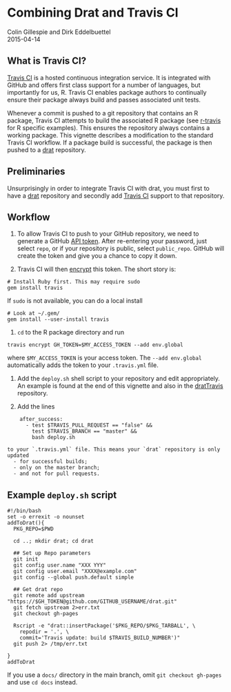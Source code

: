 # Combining Drat and Travis CI

Colin Gillespie and Dirk Eddelbuettel  
2015-04-14  


## What is Travis CI?

[Travis CI](https://travis-ci.org/) is a hosted continuous integration service. 
It is integrated with GitHub and offers first class support for a number of languages, 
but importantly for us, R. 
Travis CI enables package authors to continually ensure their package always build and
passes associated unit tests. 

Whenever a commit is pushed to a git repository that contains an R package, 
Travis CI attempts to build the associated R package (see 
[r-travis](https://github.com/craigcitro/r-travis) for R specific examples).
This ensures the repository 
always contains a working package. This vignette describes a modification to the standard
Travis CI workflow. If a package build is successful, the package is then
pushed to a [drat](http://dirk.eddelbuettel.com/code/drat.html) repository.


## Preliminaries

Unsurprisingly in order to integrate Travis CI with drat, you must first to have a 
[drat](https://github.com/eddelbuettel/drat) repository and secondly add 
[Travis CI](https://github.com/craigcitro/r-travis) support to that repository.


## Workflow

1. To allow Travis CI to push to your GitHub repository, we need to 
generate a GitHub [API token](https://github.com/settings/tokens/new).
After re-entering your password, just select `repo`, or
if your repository is public, select `public_repo`. GitHub will create the token 
and give you a chance to copy it down.

1. Travis CI will then [encrypt](http://docs.travis-ci.com/user/encryption-keys/) this token. 
The short story is:
```
# Install Ruby first. This may require sudo
gem install travis
```
If `sudo` is not available, you can do a local install
```
# Look at ~/.gem/
gem install --user-install travis
```
1. `cd` to the R package directory and run
```
travis encrypt GH_TOKEN=$MY_ACCESS_TOKEN --add env.global
```
where `$MY_ACCESS_TOKEN` is your access token. The `--add env.global` automatically adds the token to your `.travis.yml` file.
1. Add the `deploy.sh` shell script to your repository and edit appropriately. An example
is found at the end of this vignette and also in the 
[dratTravis](https://github.com/csgillespie/dratTravis) repository.

1. Add the lines
```
    after_success:
      - test $TRAVIS_PULL_REQUEST == "false" && 
        test $TRAVIS_BRANCH == "master" && 
        bash deploy.sh
```
    to your `.travis.yml` file. This means your `drat` repository is only updated
      - for successful builds;
      - only on the master branch;
      - and not for pull requests.
      
      
      
## Example `deploy.sh` script

```
#!/bin/bash
set -o errexit -o nounset
addToDrat(){
  PKG_REPO=$PWD

  cd ..; mkdir drat; cd drat

  ## Set up Repo parameters
  git init
  git config user.name "XXX YYY"
  git config user.email "XXXX@example.com"
  git config --global push.default simple

  ## Get drat repo
  git remote add upstream "https://$GH_TOKEN@github.com/GITHUB_USERNAME/drat.git"
  git fetch upstream 2>err.txt
  git checkout gh-pages

  Rscript -e "drat::insertPackage('$PKG_REPO/$PKG_TARBALL', \
    repodir = '.', \
    commit='Travis update: build $TRAVIS_BUILD_NUMBER')"
  git push 2> /tmp/err.txt

}
addToDrat
```

If you use a `docs/` directory in the main branch, omit `git checkout
gh-pages` and use `cd docs` instead.
